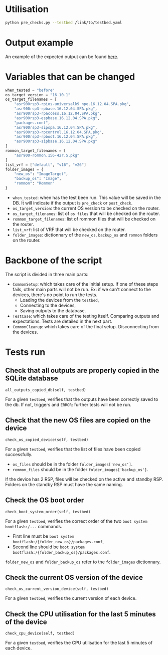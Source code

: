# Utilisation
```bash
python pre_checks.py --testbed /link/to/testbed.yaml
```

# Output example

An example of the expected output can be found [here](./output_example_pre_checks.md).

# Variables that can be changed
```python
when_tested = "before"
os_target_version = "16.10.1"
os_target_filenames = [
    "asr900rsp3-rpios-universalk9_npe.16.12.04.SPA.pkg",
    "asr900rsp3-rpbase.16.12.04.SPA.pkg",
    "asr900rsp3-rpaccess.16.12.04.SPA.pkg",
    "asr900rsp3-espbase.16.12.04.SPA.pkg",
    "packages.conf",
    "asr900rsp3-sipspa.16.12.04.SPA.pkg",
    "asr900rsp3-rpcontrol.16.12.04.SPA.pkg",
    "asr900rsp3-rpboot.16.12.04.SPA.pkg",
    "asr900rsp3-sipbase.16.12.04.SPA.pkg"
]
rommon_target_filenames = [
    "asr900-rommon.156-42r.S.pkg"
]
list_vrf = ["default", "v16", "v26"]
folder_images = {
    "new_os": "ImageTarget",
    "backup_os": "Image",
    "rommon": "Rommon"
}
```

* `when_tested`: when has the test been run. This value will be saved in the DB. It will indicate if the output is `pre_check` or `post_check`.
* `os_target_version`: the current OS version to be checked on the router.
* `os_target_filenames`: list of `os files` that will be checked on the router.
* `rommon_target_filenames`: list of rommon files that will be checked on the router.
* `list_vrf`: list of VRF that will be checked on the router.
* `folder_images`: dictionnary of the `new_os`, `backup_os` and `rommon` folders on the router.

# Backbone of the script

The script is divided in three main parts:
* `CommonSetup`: which takes care of the initial setup. If one of these steps fails, other main parts will not be run. Ex: if we can't connect to the devices, there's no point to run the tests.
    * Loading the devices from the `testbed`,
    * Connecting to the devices,
    * Saving outputs to the database.
* `TestCase`: which takes care of the testing itself. Comparing outputs and expectations. Tests are detailed in the next part.
* `CommonCleanup`: which takes care of the final setup. Disconnecting from the devices.

# Tests run

## Check that all outputs are properly copied in the SQLite database

`all_outputs_copied_db(self, testbed)`

For a given `testbed`, verifies that the outputs have been correctly saved to the db. If not, triggers and `ERROR`: further tests will not be run.

## Check that the new OS files are copied on the device

`check_os_copied_device(self, testbed)`

For a given `testbed`, verifies that the list of files have been copied successfully.
* `os_files` should be in the folder `folder_images['new_os']`. 
* `rommon_files` should be in the folder `folder_images['backup_os']`.

If the device has 2 RSP, files will be checked on the active and standby RSP. Folders on the standby RSP must have the same naming.

## Check the OS boot order

`check_boot_system_order(self, testbed)`

For a given `testbed`, verifies the correct order of the two `boot system bootflash:/...` commands. 
* First line must be `boot system bootflash:/{folder_new_os}/packages.conf`,
* Second line should be `boot system bootflash:/{folder_backup_os}/packages.conf`.

`folder_new_os` and `folder_backup_os` refer to the `folder_images` dictionnary.

## Check the current OS version of the device

`check_os_current_version_device(self, testbed)`

For a given `testbed`, verifies the current version of each device.

## Check the CPU utilisation for the last 5 minutes of the device

`check_cpu_device(self, testbed)`

For a given `testbed`, verifies the CPU utilisation for the last 5 minutes of each device.
